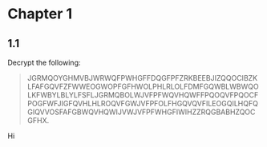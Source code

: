 # Chapter 1

## 1.1

Decrypt the following:   
>  JGRMQOYGHMVBJWRWQFPWHGFFDQGFPFZRKBEEBJIZQQOCIBZKLFAFGQVFZFWWEOGWOPFGFHWOLPHLRLOLFDMFGQWBLWBWQOLKFWBYLBLYLFSFLJGRMQBOLWJVFPFWQVHQWFFPQOQVFPQOCFPOGFWFJIGFQVHLHLROQVFGWJVFPFOLFHGQVQVFILEOGQILHQFQGIQVVOSFAFGBWQVHQWIJVWJVFPFWHGFIWIHZZRQGBABHZQOCGFHX.  

Hi